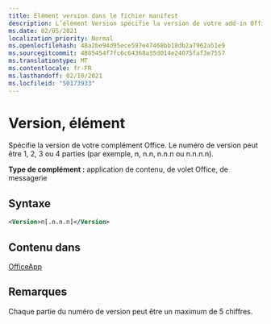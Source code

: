 ```yaml
---
title: Élément version dans le fichier manifest
description: L’élément Version spécifie la version de votre add-in Office.
ms.date: 02/05/2021
localization_priority: Normal
ms.openlocfilehash: 48a2be94d95ece597e47468bb18db2a7962a51e9
ms.sourcegitcommit: 4805454f7fc6c64368a35d014e24075faf3e7557
ms.translationtype: MT
ms.contentlocale: fr-FR
ms.lasthandoff: 02/10/2021
ms.locfileid: "50173933"
---
```

# <a name="version-element"></a>Version, élément

Spécifie la version de votre complément Office. Le numéro de version peut être 1, 2, 3 ou 4 parties (par exemple, n, n.n, n.n.n ou n.n.n.n).

**Type de complément :** application de contenu, de volet Office, de messagerie

## <a name="syntax"></a>Syntaxe

```XML
<Version>n[.n.n.n]</Version>
```

## <a name="contained-in"></a>Contenu dans

[OfficeApp](officeapp.md)

## <a name="remarks"></a>Remarques

Chaque partie du numéro de version peut être un maximum de 5 chiffres.
